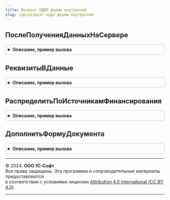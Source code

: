```yaml
---
title: Возврат НДФЛ формы внутренний
slug: zup/возврат-ндфл-формы-внутренний
---
```



## ПослеПолученияДанныхНаСервере
<details style="margin: 1em 0; padding: 0.5em; border: 1px solid #ccc; border-radius: 6px;">

<summary style="font-weight: bold; cursor: pointer;">Описание, пример вызова</summary>

```bsl

Процедура ПослеПолученияДанныхНаСервере(Форма, ОписаниеТаблицыНДФЛ) Экспорт
```

Пример вызова
```bsl
ВозвратНДФЛФормыВнутренний.ПослеПолученияДанныхНаСервере(Форма, ОписаниеТаблицыНДФЛ) 
```
</details>

## РеквизитыВДанные
<details style="margin: 1em 0; padding: 0.5em; border: 1px solid #ccc; border-radius: 6px;">

<summary style="font-weight: bold; cursor: pointer;">Описание, пример вызова</summary>

```bsl

Процедура РеквизитыВДанные(Форма, ТекущийОбъект, ОписаниеТаблицыНДФЛ) Экспорт
```

Пример вызова
```bsl
ВозвратНДФЛФормыВнутренний.РеквизитыВДанные(Форма, ТекущийОбъект, ОписаниеТаблицыНДФЛ) 
```
</details>

## РаспределитьПоИсточникамФинансирования
<details style="margin: 1em 0; padding: 0.5em; border: 1px solid #ccc; border-radius: 6px;">

<summary style="font-weight: bold; cursor: pointer;">Описание, пример вызова</summary>

```bsl

Процедура РаспределитьПоИсточникамФинансирования(Объект) Экспорт
```

Пример вызова
```bsl
ВозвратНДФЛФормыВнутренний.РаспределитьПоИсточникамФинансирования(Объект) 
```
</details>

## ДополнитьФормуДокумента
<details style="margin: 1em 0; padding: 0.5em; border: 1px solid #ccc; border-radius: 6px;">

<summary style="font-weight: bold; cursor: pointer;">Описание, пример вызова</summary>

```bsl

Процедура ДополнитьФормуДокумента(Форма) Экспорт
```

Пример вызова
```bsl
ВозвратНДФЛФормыВнутренний.ДополнитьФормуДокумента(Форма) 
```
</details>

---

© 2024, **ООО 1С-Софт**  
Все права защищены. Эта программа и сопроводительные материалы предоставляются  
в соответствии с условиями лицензии [Attribution 4.0 International (CC BY 4.0)](https://creativecommons.org/licenses/by/4.0/legalcode).

---
